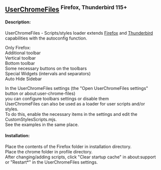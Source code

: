 
## [UserChromeFiles](https://raw.githubusercontent.com/VitaliyVstyle/VitaliyVstyle.github.io/main/UserChromeFiles/UserChromeFiles.zip) <sup>Firefox, Thunderbird 115+</sup>

#### Description:  
UserChromeFiles - Scripts/styles loader extends [Firefox](https://www.mozilla.org/firefox/all) and [Thunderbird](https://www.thunderbird.net/thunderbird/all) capabilities with the autoconfig function.  

Only Firefox:  
 Additional toolbar  
 Vertical toolbar  
 Bottom toolbar   
 Some necessary buttons on the toolbars  
 Special Widgets (intervals and separators)  
 Auto Hide Sidebar  

In the UserChromeFiles settings (the "Open UserChromeFiles settings" button or about:user-chrome-files)  
you can configure toolbars settings or disable them  
UserChromeFiles can also be used as a loader for user scripts and/or styles.  
To do this, enable the necessary items in the settings and edit the CustomStylesScripts.mjs.  
See the examples in the same place.  

#### Installation:  
Place the contents of the Firefox folder in installation directory.  
Place the chrome folder in profile directory.  
After changing/adding scripts, click "Clear startup cache" in about:support  
or "Restart*" in the UserChromeFiles settings.  
